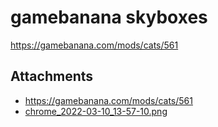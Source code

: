 # gamebanana skyboxes

https://gamebanana.com/mods/cats/561

## Attachments

- https://gamebanana.com/mods/cats/561
- [chrome_2022-03-10_13-57-10.png](https://trello.com/1/cards/6200185cb06f3324f0dd252a/attachments/6229f5ac192bdb14933f1704/download/chrome_2022-03-10_13-57-10.png)
